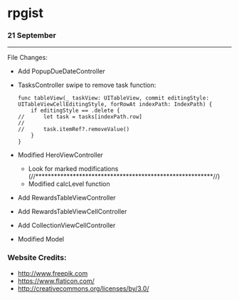 # rpgist


### 21 September
---
File Changes:

- Add PopupDueDateController
- TasksController swipe to remove task function:

      func tableView(_ taskView: UITableView, commit editingStyle: UITableViewCellEditingStyle, forRowAt indexPath: IndexPath) {
          if editingStyle == .delete {
      //      let task = tasks[indexPath.row]
      //
      //      task.itemRef?.removeValue()
          }
      }
      
- Modified HeroViewController
  - Look for marked modifications (//*********************************************************//)
  - Modified calcLevel function
- Add RewardsTableViewController
- Add RewardsTableViewCellController
- Add CollectionViewCellController
- Modified Model






### Website Credits:
- http://www.freepik.com
- https://www.flaticon.com/
- http://creativecommons.org/licenses/by/3.0/
